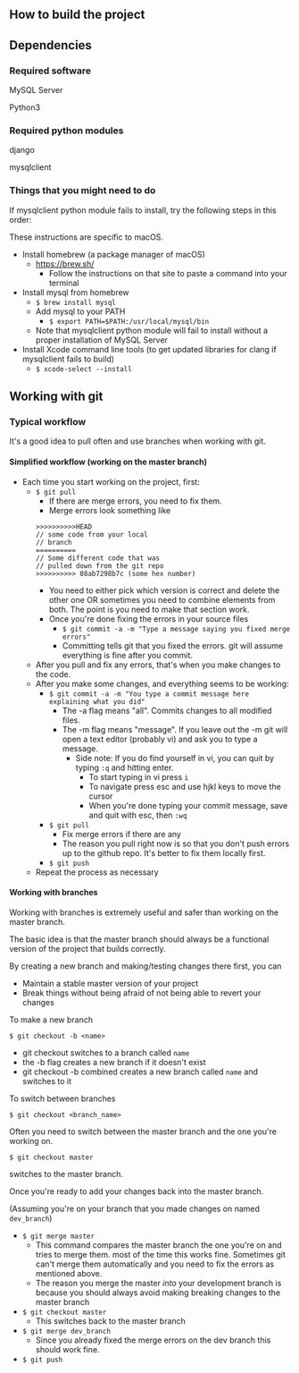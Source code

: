 ## How to build the project

## Dependencies

### Required software

MySQL Server

Python3

### Required python modules

django

mysqlclient

### Things that you might need to do

If mysqlclient python module fails to install, try the following steps in this order:

These instructions are specific to macOS.

- Install homebrew (a package manager of macOS)
    - https://brew.sh/
      - Follow the instructions on that site to paste a command into your terminal
- Install mysql from homebrew
    - `$ brew install mysql`
    - Add mysql to your PATH
      - `$ export PATH=$PATH:/usr/local/mysql/bin`
    - Note that mysqlclient python module will fail to install without a proper installation of MySQL Server
- Install Xcode command line tools (to get updated libraries for clang if mysqlclient fails to build)
    - `$ xcode-select --install`

## Working with git

### Typical workflow

It's a good idea to pull often and use branches when working with git.

#### Simplified workflow (working on the master branch)

- Each time you start working on the project, first:
  - `$ git pull`
    - If there are merge errors, you need to fix them.
    - Merge errors look something like
    ```
    >>>>>>>>>>HEAD
    // some code from your local 
    // branch
    ==========
    // Some different code that was
    // pulled down from the git repo
    >>>>>>>>>> 08ab7298b7c (some hex number)
    ```
    - You need to either pick which version is correct and delete the other one
    OR sometimes you need to combine elements from both. The point is you need to make that section work.
    - Once you're done fixing the errors in your source files
      - `$ git commit -a -m "Type a message saying you fixed merge errors"`
      - Committing tells git that you fixed the errors. git will assume everything is fine after you commit.
  - After you pull and fix any errors, that's when you make changes to the code.
  - After you make some changes, and everything seems to be working:
    - `$ git commit -a -m "You type a commit message here explaining what you did"`
      - The -a flag means "all". Commits changes to all modified files.
      - The -m flag means "message". If you leave out the -m git will open a text editor (probably vi) and ask you to type a message.
        - Side note: If you do find yourself in vi, you can quit by typing `:q` and hitting enter.
          - To start typing in vi press `i`
          - To navigate press esc and use hjkl keys to move the cursor
          - When you're done typing your commit message, save and quit with esc, then `:wq`
    - `$ git pull`
      - Fix merge errors if there are any
      - The reason you pull right now is so that you don't push errors up to the github repo.
      It's better to fix them locally first.
    - `$ git push`
  - Repeat the process as necessary

#### Working with branches

Working with branches is extremely useful and safer than working on the master branch.

The basic idea is that the master branch should always be a functional version of the project that
builds correctly.

By creating a new branch and making/testing changes there first, you can 
- Maintain a stable master version of your project
- Break things without being afraid of not being able to revert your changes

To make a new branch

`$ git checkout -b <name>`
  - git checkout switches to a branch called `name`
  - the -b flag creates a new branch if it doesn't exist
  - git checkout -b combined creates a new branch called `name` and switches to it

To switch between branches

`$ git checkout <branch_name>`

Often you need to switch between the master branch and the one you're working on.

`$ git checkout master`

switches to the master branch.

Once you're ready to add your changes back into the master branch.

(Assuming you're on your branch that you made changes on named `dev_branch`)

- `$ git merge master`
  - This command compares the master branch the one you're on and tries to merge them.
  most of the time this works fine. Sometimes git can't merge them automatically and you need to 
  fix the errors as mentioned above.
  - The reason you merge the master _into_ your development branch is because you should always avoid
  making breaking changes to the master branch
- `$ git checkout master`
  - This switches back to the master branch
- `$ git merge dev_branch`
  - Since you already fixed the merge errors on the dev branch this should work fine.
- `$ git push`
